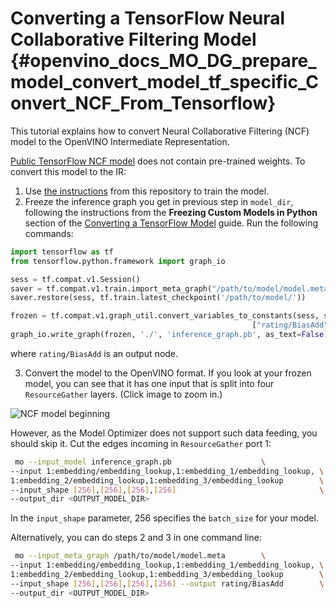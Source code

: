 # Converting a TensorFlow Neural Collaborative Filtering Model {#openvino_docs_MO_DG_prepare_model_convert_model_tf_specific_Convert_NCF_From_Tensorflow}

This tutorial explains how to convert Neural Collaborative Filtering (NCF) model to the OpenVINO Intermediate Representation.

[Public TensorFlow NCF model](https://github.com/tensorflow/models/tree/master/official/recommendation) does not contain pre-trained weights. To convert this model to the IR:
 1. Use [the instructions](https://github.com/tensorflow/models/tree/master/official/recommendation#train-and-evaluate-model) from this repository to train the model.
 2. Freeze the inference graph you get in previous step in `model_dir`, following
the instructions from the **Freezing Custom Models in Python** section of the
[Converting a TensorFlow Model](../Convert_Model_From_TensorFlow.md) guide.
Run the following commands:
```python
import tensorflow as tf
from tensorflow.python.framework import graph_io

sess = tf.compat.v1.Session()
saver = tf.compat.v1.train.import_meta_graph("/path/to/model/model.meta")
saver.restore(sess, tf.train.latest_checkpoint('/path/to/model/'))

frozen = tf.compat.v1.graph_util.convert_variables_to_constants(sess, sess.graph_def, \
                                                      ["rating/BiasAdd"])
graph_io.write_graph(frozen, './', 'inference_graph.pb', as_text=False)
```
where `rating/BiasAdd` is an output node.

 3. Convert the model to the OpenVINO format. If you look at your frozen model, you can see that
it has one input that is split into four `ResourceGather` layers. (Click image to zoom in.)

![NCF model beginning](../../../img/NCF_start.png)

 However, as the Model Optimizer does not support such data feeding, you should skip it. Cut
the edges incoming in `ResourceGather` port 1:
```sh
 mo --input_model inference_graph.pb                    \
--input 1:embedding/embedding_lookup,1:embedding_1/embedding_lookup, \
1:embedding_2/embedding_lookup,1:embedding_3/embedding_lookup        \
--input_shape [256],[256],[256],[256]                                \
--output_dir <OUTPUT_MODEL_DIR>
```
In the `input_shape` parameter, 256 specifies the `batch_size` for your model.

Alternatively, you can do steps 2 and 3 in one command line:
```sh
 mo --input_meta_graph /path/to/model/model.meta        \
--input 1:embedding/embedding_lookup,1:embedding_1/embedding_lookup, \
1:embedding_2/embedding_lookup,1:embedding_3/embedding_lookup        \
--input_shape [256],[256],[256],[256] --output rating/BiasAdd        \
--output_dir <OUTPUT_MODEL_DIR>
```


